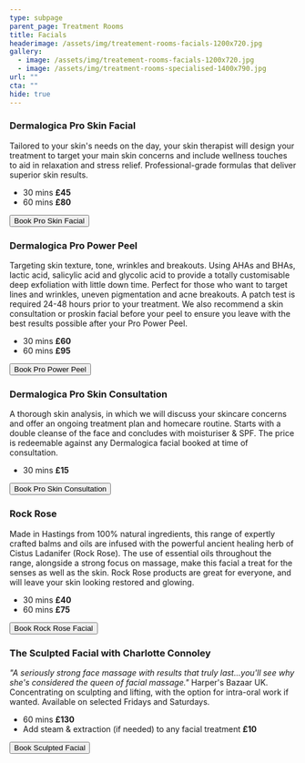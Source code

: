 ```yaml
---
type: subpage
parent_page: Treatment Rooms
title: Facials
headerimage: /assets/img/treatement-rooms-facials-1200x720.jpg
gallery:
  - image: /assets/img/treatement-rooms-facials-1200x720.jpg
  - image: /assets/img/treatment-rooms-specialised-1400x790.jpg
url: ""
cta: ""
hide: true
---
```

### Dermalogica Pro Skin Facial

Tailored to your skin's needs on the day, your skin therapist will design your treatment to target your main skin concerns and include wellness touches to aid in relaxation and stress relief. Professional-grade formulas that deliver superior skin results.

* 30 mins **£45**
* 60 mins **£80**

<a href="https://www.fresha.com/a/treatment-rooms-hastings-the-old-rectory-harold-road-uk-cro1x5rw?pId=86052"><button>Book Pro Skin Facial</button></a>

### Dermalogica Pro Power Peel

Targeting skin texture, tone, wrinkles and breakouts. Using AHAs and BHAs, lactic acid, salicylic acid and glycolic acid to provide a totally customisable deep exfoliation with little down time. Perfect for those who want to target lines and wrinkles, uneven pigmentation and acne breakouts. A patch test is required 24-48 hours prior to your treatment. We also recommend a skin consultation or proskin facial before your peel to ensure you leave with the best results possible after your Pro Power Peel.

* 30 mins **£60**
* 60 mins **£95**

<a href="https://www.fresha.com/a/treatment-rooms-hastings-the-old-rectory-harold-road-uk-cro1x5rw?pId=86052"><button>Book Pro Power Peel</button></a>

### Dermalogica Pro Skin Consultation

A thorough skin analysis, in which we will discuss your skincare concerns and offer an ongoing treatment plan and homecare routine. Starts with a double cleanse of the face and concludes with moisturiser & SPF. The price is redeemable against any Dermalogica facial booked at time of consultation.

* 30 mins **£15**

<a href="https://www.fresha.com/a/treatment-rooms-hastings-the-old-rectory-harold-road-uk-cro1x5rw?pId=86052"><button>Book Pro Skin Consultation</button></a>

### Rock Rose

Made in Hastings from 100% natural ingredients, this range of expertly crafted balms and oils are infused with the powerful ancient healing herb of Cistus Ladanifer (Rock Rose). The use of essential oils throughout the range, alongside a strong focus on massage, make this facial a treat for the senses as well as the skin. Rock Rose products are great for everyone, and will leave your skin looking restored and glowing.

* 30 mins **£40**
* 60 mins **£75**

<a href="https://www.fresha.com/a/treatment-rooms-hastings-the-old-rectory-harold-road-uk-cro1x5rw?pId=86052"><button>Book Rock Rose Facial</button></a>

### The Sculpted Facial with Charlotte Connoley

*"A seriously strong face massage with results that truly last...you'll see why she's considered the queen of facial massage."* Harper's Bazaar UK. Concentrating on sculpting and lifting, with the option for intra-oral work if wanted. Available on selected Fridays and Saturdays.

* 60 mins **£130**
* Add steam & extraction (if needed) to any facial treatment **£10**

<a href="https://www.fresha.com/a/treatment-rooms-hastings-the-old-rectory-harold-road-uk-cro1x5rw?pId=86052"><button>Book Sculpted Facial</button></a>
